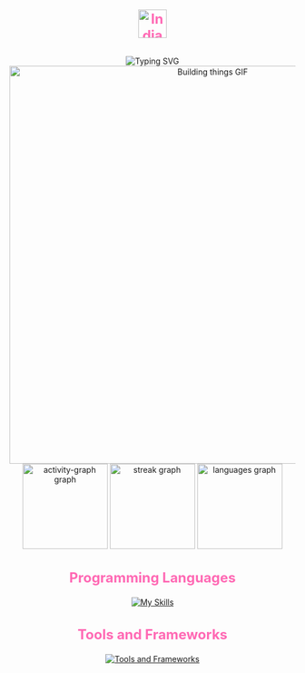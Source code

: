 <div style="text-align: center;">
  <h4 style="font-size: 24px; color: #FF69B4;"><img src="https://upload.wikimedia.org/wikipedia/en/thumb/4/41/Flag_of_India.svg/1200px-Flag_of_India.svg.png" width="50" alt="Indian Flag" /></h4>
  <img src="https://readme-typing-svg.demolab.com/?font=Fira+Code&weight=500&size=28&duration=2000&pause=500&color=FF69B4&vCenter=true&random=false&width=750&lines=WELCOME+TO+THE+WORLD+OF+SHARKS;I+LOVE+SHARKS" alt="Typing SVG" />
  
  <img src="https://media.giphy.com/media/v1.Y2lkPTc5MGI3NjExNWdrazBrZTMxcXBqMHoyaWNnamVrcnJvb3VhbW5memR1aTQ1Njg1NiZlcD12MV9pbnRlcm5hbF9naWZfYnlfaWQmY3Q9Zw/spAa4a5kR6ZRGoy5Te/giphy.gif" alt="Building things GIF" width="700" />
  

  
  <img src="https://github-readme-activity-graph.vercel.app/graph?username=Sachan-aditya&theme=github-dark" height="150" alt="activity-graph graph" />
  <img src="https://streak-stats.demolab.com?user=Sachan-aditya&locale=en&mode=daily&theme=github_dark&hide_border=false&border_radius=5" height="150" alt="streak graph" />
  <img src="https://github-readme-stats.vercel.app/api/top-langs?username=Sachan-aditya&locale=en&hide_title=false&layout=compact&card_width=320&langs_count=5&theme=github_dark&hide_border=false" height="150" alt="languages graph" />
  
  <h2 style="font-size: 24px; color: #FF69B4;">Programming Languages</h2>
  
  [![My Skills](https://skillicons.dev/icons?i=java,angular,dart,c,flutter,cpp,js,html,svelte,css&theme=light)](https://skillicons.dev)
  
  <h2 style="font-size: 24px; color: #FF69B4;">Tools and Frameworks</h2>
  
  [![Tools and Frameworks](https://skillicons.dev/icons?i=spring,hibernate,firebase,git,maven,gradle,idea,java,redis,mysql,kafka,docker,kubernetes,appwrite,androidstudio,bash,mongodb,postman,redhat,nodejs&theme=light)](https://skillicons.dev)
</div>
